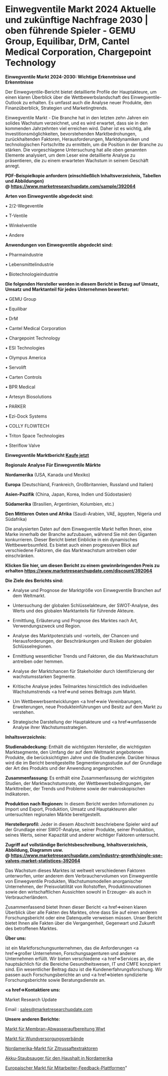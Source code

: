 # Einwegventile Markt 2024 Aktuelle und zukünftige Nachfrage 2030 | oben führende Spieler - GEMU Group, Equilibar, DrM, Cantel Medical Corporation, Chargepoint Technology

<strong>Einwegventile Markt 2024-2030: Wichtige Erkenntnisse und Erkenntnisse</strong>

Der Einwegventile-Bericht bietet detaillierte Profile der Hauptakteure, um einen klaren Überblick über die Wettbewerbslandschaft des Einwegventile-Outlook zu erhalten. Es umfasst auch die Analyse neuer Produkte, den Finanzüberblick, Strategien und Marketingtrends.

Einwegventile Markt - Die Branche hat in den letzten zehn Jahren ein solides Wachstum verzeichnet, und es wird erwartet, dass sie in den kommenden Jahrzehnten viel erreichen wird. Daher ist es wichtig, alle Investitionsmöglichkeiten, bevorstehenden Marktbedrohungen, zurückhaltenden Faktoren, Herausforderungen, Marktdynamiken und technologischen Fortschritte zu ermitteln, um die Position in der Branche zu stärken. Die vorgeschlagene Untersuchung hat alle oben genannten Elemente analysiert, um dem Leser eine detaillierte Analyse zu präsentieren, die zu einem erwarteten Wachstum in seinem Geschäft anregt.

<strong><b>PDF-Beispielkopie anfordern (einschließlich Inhaltsverzeichnis, Tabellen und Abbildungen) @ </b></strong><strong><a href=https://www.marketresearchupdate.com/sample/392064><strong>https://www.marketresearchupdate.com/sample/392064</u></a></strong></strong>

<strong>Arten von Einwegventile abgedeckt sind:</strong>

• 2/2-Wegeventile

• T-Ventile

• Winkelventile

• Andere

<strong>Anwendungen von Einwegventile abgedeckt sind:</strong>

• Pharmaindustrie

• Lebensmittelindustrie

• Biotechnologieindustrie

<strong>Die folgenden Hersteller werden in diesem Bericht in Bezug auf Umsatz, Umsatz und Marktanteil für jedes Unternehmen bewertet:</strong>

• GEMU Group

• Equilibar

• DrM

• Cantel Medical Corporation

• Chargepoint Technology

• ESI Technologies

• Olympus America

• Servolift

• Carten Controls

• BPR Medical

• Artesyn Biosolutions

• PARKER

• Ezi-Dock Systems

• COLLY FLOWTECH

• Triton Space Technologies

• Steriflow Valve

<strong>Einwegventile Marktbericht <a href=https://www.marketresearchupdate.com/buynow/392064>Kaufe jetzt</a></strong>

<strong>Regionale Analyse Für Einwegventile Märkte</strong>

<strong>Nordamerika</strong> (USA, Kanada und Mexiko)

<strong>Europa</strong> (Deutschland, Frankreich, Großbritannien, Russland und Italien)

<strong>Asien-Pazifik</strong> (China, Japan, Korea, Indien und Südostasien)

<strong>Südamerika</strong> (Brasilien, Argentinien, Kolumbien, etc.)

<strong>Den Mittleren</strong> <strong>Osten und Afrika</strong> (Saudi-Arabien, VAE, ägypten, Nigeria und Südafrika)

Die analysierten Daten auf dem Einwegventile Markt helfen Ihnen, eine Marke innerhalb der Branche aufzubauen, während Sie mit den Giganten konkurrieren. Dieser Bericht bietet Einblicke in ein dynamisches Wettbewerbsumfeld. Es bietet auch einen progressiven Blick auf verschiedene Faktoren, die das Marktwachstum antreiben oder einschränken.

<strong>Klicken Sie hier, um diesen Bericht zu einem gewinnbringenden Preis zu erhalten
</strong><strong><a href=https://www.marketresearchupdate.com/discount/392064>https://www.marketresearchupdate.com/discount/392064</b></u></strong></a>

<strong>Die Ziele des Berichts sind:</strong>

- Analyse und Prognose der Marktgröße von Einwegventile Branchen auf dem Weltmarkt.

- Untersuchung der globalen Schlüsselakteure, der SWOT-Analyse, des Werts und des globalen Marktanteils für führende Akteure.

- Ermittlung, Erläuterung und Prognose des Marktes nach Art, Verwendungszweck und Region.

- Analyse des Marktpotenzials und -vorteils, der Chancen und Herausforderungen, der Beschränkungen und Risiken der globalen Schlüsselregionen.

- Ermittlung wesentlicher Trends und Faktoren, die das Marktwachstum antreiben oder hemmen.

- Analyse der Marktchancen für Stakeholder durch Identifizierung der wachstumsstarken Segmente.

- Kritische Analyse jedes Teilmarktes hinsichtlich des individuellen Wachstumstrends <a href=>und</a> seines Beitrags zum Markt.

- Um Wettbewerbsentwicklungen <a href=>wie</a> Vereinbarungen, Erweiterungen, neue Produkteinführungen und Besitz auf dem Markt zu verstehen.

- Strategische Darstellung der Hauptakteure und <a href=>umfas</a>sende Analyse ihrer Wachstumsstrategien.

<strong>Inhaltsverzeichnis:</strong>

<strong>Studienabdeckung:</strong> Enthält die wichtigsten Hersteller, die wichtigsten Marktsegmente, den Umfang der auf dem Weltmarkt angebotenen Produkte, die berücksichtigten Jahre und die Studienziele. Darüber hinaus wird die im Bericht bereitgestellte Segmentierungsstudie auf der Grundlage der Art des Produkts und der Anwendung angesprochen.

<strong>Zusammenfassung:</strong> Es enthält eine Zusammenfassung der wichtigsten Studien, der Marktwachstumsrate, der Wettbewerbsbedingungen, der Markttreiber, der Trends und Probleme sowie der makroskopischen Indikatoren.

<strong>Produktion nach Regionen:</strong> In diesem Bericht werden Informationen zu Import und Export, Produktion, Umsatz und Hauptakteuren aller untersuchten regionalen Märkte bereitgestellt.

<strong>Herstellerprofil:</strong> Jeder in diesem Abschnitt beschriebene Spieler wird auf der Grundlage einer SWOT-Analyse, seiner Produkte, seiner Produktion, seines Werts, seiner Kapazität und anderer wichtiger Faktoren untersucht.

<strong><b>Zugriff auf vollständige Berichtsbeschreibung, Inhaltsverzeichnis, Abbildung, Diagramm usw. @ </b></strong><strong><a href=https://www.marketresearchupdate.com/industry-growth/single-use-valves-market-statistices-392064>https://www.marketresearchupdate.com/industry-growth/single-use-valves-market-statistices-392064</a></strong>

Das Wachstum dieses Marktes ist weltweit verschiedenen Faktoren unterworfen, unter anderem dem Verbrauchervolumen von Einwegventile von Einwegventile Produkten, Wachstumsmodellen anorganischer Unternehmen, der Preisvolatilität von Rohstoffen, Produktinnovationen sowie den wirtschaftlichen Aussichten sowohl in Erzeuger- als auch in Verbraucherländern.

Zusammenfassend bietet Ihnen dieser Bericht <a href=>einen</a> klaren Überblick über alle Fakten des Marktes, ohne dass Sie auf einen anderen Forschungsbericht oder eine Datenquelle verweisen müssen. Unser Bericht bietet Ihnen alle Fakten über die Vergangenheit, Gegenwart und Zukunft des betroffenen Marktes.

<strong>Über uns:</strong>

 ist ein Marktforschungsunternehmen, das die Anforderungen <a href=>großer</a> Unternehmen, Forschungsagenturen und anderer Unternehmen erfüllt. Wir bieten verschiedene <a href=>Services</a> an, die hauptsächlich für die Bereiche Gesundheitswesen, IT und CMFE konzipiert sind. Ein wesentlicher Beitrag dazu ist die Kundenerfahrungsforschung. Wir passen auch Forschungsberichte an und <a href=>bieten</a> syndizierte Forschungsberichte sowie Beratungsdienste an.

<strong><a href=>Kontaktiere uns:</a></strong>

Market Research Update

Email : sales@marketresearchupdate.com

<strong>Unsere anderen Berichte:</strong>

<a href=https://www.linkedin.com/pulse/membrane-waste-water-treatment-wwt-market-size>Markt für Membran-Abwasseraufbereitung Wwt</a>

<a href=https://www.linkedin.com/pulse/wound-care-dressing-market-2023-remarking-enormous>Markt für Wundversorgungsverbände</a>

<a href=https://www.linkedin.com/pulse/north-america-citrus-juice-extractor-market>Nordamerika-Markt für Zitrussaftextraktoren</a>

<a href=https://www.linkedin.com/pulse/north-america-household-cordless-vacuum-cleaners>Akku-Staubsauger für den Haushalt in Nordamerika</a>

<a href=https://www.linkedin.com/pulse/europe-employee-feedback-platform-market-hngaf/>Europaischer Markt für Mitarbeiter-Feedback-Plattformen</a>"
